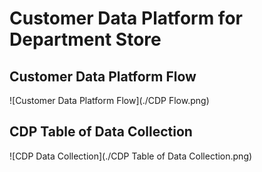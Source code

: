 # Customer Data Platform for Department Store

## Customer Data Platform Flow
![Customer Data Platform Flow](./CDP Flow.png)

## CDP Table of Data Collection
![CDP Data Collection](./CDP Table of Data Collection.png)
